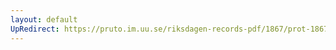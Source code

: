 ```yaml
---
layout: default
UpRedirect: https://pruto.im.uu.se/riksdagen-records-pdf/1867/prot-1867--ak--118/prot-1867--ak--118_014.pdf
---
```

